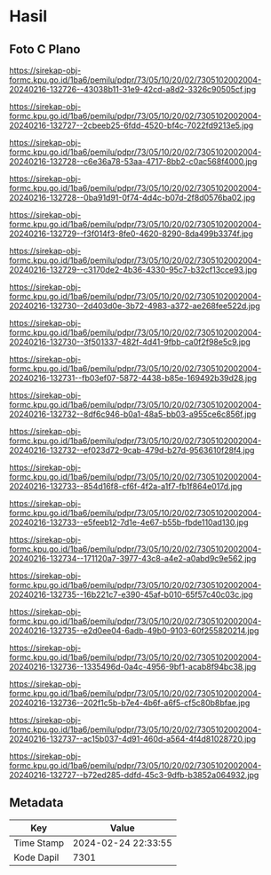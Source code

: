 # Hasil

## Foto C Plano

https://sirekap-obj-formc.kpu.go.id/1ba6/pemilu/pdpr/73/05/10/20/02/7305102002004-20240216-132726--43038b11-31e9-42cd-a8d2-3326c90505cf.jpg

https://sirekap-obj-formc.kpu.go.id/1ba6/pemilu/pdpr/73/05/10/20/02/7305102002004-20240216-132727--2cbeeb25-6fdd-4520-bf4c-7022fd9213e5.jpg

https://sirekap-obj-formc.kpu.go.id/1ba6/pemilu/pdpr/73/05/10/20/02/7305102002004-20240216-132728--c6e36a78-53aa-4717-8bb2-c0ac568f4000.jpg

https://sirekap-obj-formc.kpu.go.id/1ba6/pemilu/pdpr/73/05/10/20/02/7305102002004-20240216-132728--0ba91d91-0f74-4d4c-b07d-2f8d0576ba02.jpg

https://sirekap-obj-formc.kpu.go.id/1ba6/pemilu/pdpr/73/05/10/20/02/7305102002004-20240216-132729--f3f014f3-8fe0-4620-8290-8da499b3374f.jpg

https://sirekap-obj-formc.kpu.go.id/1ba6/pemilu/pdpr/73/05/10/20/02/7305102002004-20240216-132729--c3170de2-4b36-4330-95c7-b32cf13cce93.jpg

https://sirekap-obj-formc.kpu.go.id/1ba6/pemilu/pdpr/73/05/10/20/02/7305102002004-20240216-132730--2d403d0e-3b72-4983-a372-ae268fee522d.jpg

https://sirekap-obj-formc.kpu.go.id/1ba6/pemilu/pdpr/73/05/10/20/02/7305102002004-20240216-132730--3f501337-482f-4d41-9fbb-ca0f2f98e5c9.jpg

https://sirekap-obj-formc.kpu.go.id/1ba6/pemilu/pdpr/73/05/10/20/02/7305102002004-20240216-132731--fb03ef07-5872-4438-b85e-169492b39d28.jpg

https://sirekap-obj-formc.kpu.go.id/1ba6/pemilu/pdpr/73/05/10/20/02/7305102002004-20240216-132732--8df6c946-b0a1-48a5-bb03-a955ce6c856f.jpg

https://sirekap-obj-formc.kpu.go.id/1ba6/pemilu/pdpr/73/05/10/20/02/7305102002004-20240216-132732--ef023d72-9cab-479d-b27d-9563610f28f4.jpg

https://sirekap-obj-formc.kpu.go.id/1ba6/pemilu/pdpr/73/05/10/20/02/7305102002004-20240216-132733--854d16f8-cf6f-4f2a-a1f7-fb1f864e017d.jpg

https://sirekap-obj-formc.kpu.go.id/1ba6/pemilu/pdpr/73/05/10/20/02/7305102002004-20240216-132733--e5feeb12-7d1e-4e67-b55b-fbde110ad130.jpg

https://sirekap-obj-formc.kpu.go.id/1ba6/pemilu/pdpr/73/05/10/20/02/7305102002004-20240216-132734--171120a7-3977-43c8-a4e2-a0abd9c9e562.jpg

https://sirekap-obj-formc.kpu.go.id/1ba6/pemilu/pdpr/73/05/10/20/02/7305102002004-20240216-132735--16b221c7-e390-45af-b010-65f57c40c03c.jpg

https://sirekap-obj-formc.kpu.go.id/1ba6/pemilu/pdpr/73/05/10/20/02/7305102002004-20240216-132735--e2d0ee04-6adb-49b0-9103-60f255820214.jpg

https://sirekap-obj-formc.kpu.go.id/1ba6/pemilu/pdpr/73/05/10/20/02/7305102002004-20240216-132736--1335496d-0a4c-4956-9bf1-acab8f94bc38.jpg

https://sirekap-obj-formc.kpu.go.id/1ba6/pemilu/pdpr/73/05/10/20/02/7305102002004-20240216-132736--202f1c5b-b7e4-4b6f-a6f5-cf5c80b8bfae.jpg

https://sirekap-obj-formc.kpu.go.id/1ba6/pemilu/pdpr/73/05/10/20/02/7305102002004-20240216-132737--ac15b037-4d91-460d-a564-4f4d81028720.jpg

https://sirekap-obj-formc.kpu.go.id/1ba6/pemilu/pdpr/73/05/10/20/02/7305102002004-20240216-132727--b72ed285-ddfd-45c3-9dfb-b3852a064932.jpg


## Metadata

| Key        | Value               |
| ---------- | ------------------- |
| Time Stamp | 2024-02-24 22:33:55 |
| Kode Dapil | 7301                |




